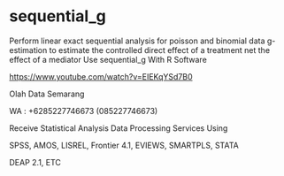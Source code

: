# sequential_g
Perform linear exact sequential analysis for poisson and binomial data g-estimation to estimate the controlled direct effect of a treatment net the effect of a mediator Use sequential_g With R Software

https://www.youtube.com/watch?v=EIEKqYSd7B0

Olah Data Semarang

WA : +6285227746673 (085227746673)

Receive Statistical Analysis Data Processing Services Using

SPSS, AMOS, LISREL, Frontier 4.1, EVIEWS, SMARTPLS, STATA

DEAP 2.1, ETC
